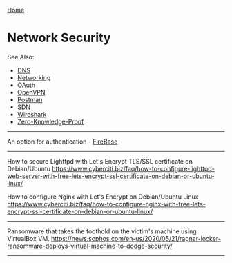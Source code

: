 [Home](Readme.md)
# Network Security

See Also:

  - [DNS](DNS.md)
  - [Networking](Networking.md)
  - [OAuth](OAuth.md)
  - [OpenVPN](OpenVPN.md)
  - [Postman](Postman.md)
  - [SDN](SDN.md)
  - [Wireshark](Wireshark.md)
  - [Zero-Knowledge-Proof](ZNP.md)

---

An option for authentication - [FireBase](https://firebase.google.com/)

---

How to secure Lighttpd with Let's Encrypt TLS/SSL certificate on Debian/Ubuntu
https://www.cyberciti.biz/faq/how-to-configure-lighttpd-web-server-with-free-lets-encrypt-ssl-certificate-on-debian-or-ubuntu-linux/

How to configure Nginx with Let's Encrypt on Debian/Ubuntu Linux
https://www.cyberciti.biz/faq/how-to-configure-nginx-with-free-lets-encrypt-ssl-certificate-on-debian-or-ubuntu-linux/

---

Ransomware that takes the foothold on the victim's machine using VirtualBox VM.
https://news.sophos.com/en-us/2020/05/21/ragnar-locker-ransomware-deploys-virtual-machine-to-dodge-security/

---

